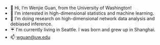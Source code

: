 - 👋 Hi, I’m Wenjie Guan, from the University of Washington!
- 👀 I’m interested in high-dimensional statistics and machine learning.
- 🌱 I’m doing research on high-dimensional network data analysis and debiased inference.
- ☔️ I'm currently living in Seattle. I was born and grew up in Shanghai.
- 📫 wguan@uw.edu

<!---
WJGuan-UW/WJGuan-UW is a ✨ special ✨ repository because its `README.md` (this file) appears on your GitHub profile.
You can click the Preview link to take a look at your changes.
--->
